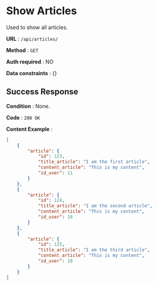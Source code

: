 # Show Articles

Used to show all articles.

**URL** : `/api/articles/`

**Method** : `GET`

**Auth required** : NO

**Data constraints** : {}

## Success Response

**Condition** : None.

**Code** : `200 OK`

**Content Example** :

```json
[
    {
        "article": {
            "id": 123,
            "title_article": "I am the first article",
            "content_article": "This is my content",
            "id_user": 11
        }
    },
    {
        "article": {
            "id": 124,
            "title_article": "I am the second article",
            "content_article": "This is my content",
            "id_user": 18
        }
    },
    {
        "article": {
            "id": 125,
            "title_article": "I am the third article",
            "content_article": "This is my content",
            "id_user": 18
        }
    }
]
```


